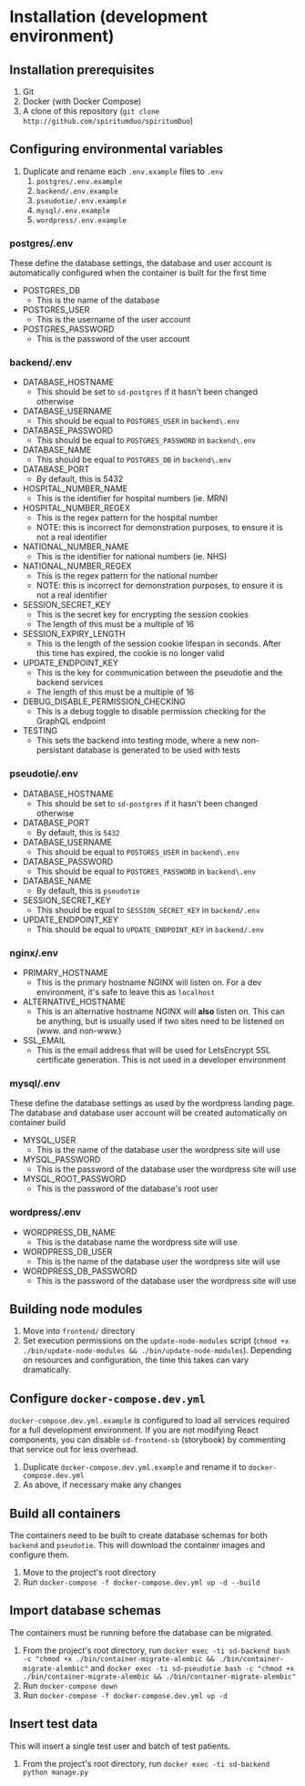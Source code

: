 # Installation (development environment)
## Installation prerequisites
1. Git
2. Docker (with Docker Compose)
3. A clone of this repository (`git clone http://github.com/spiritumduo/spiritumDuo`)

## Configuring environmental variables
1. Duplicate and rename each `.env.example` files to `.env`
	1.  `postgres/.env.example`
	2.  `backend/.env.example`
	3.  `pseudotie/.env.example`
	4.  `mysql/.env.example`
	5.  `wordpress/.env.example`

### postgres/.env
These define the database settings, the database and user account is automatically configured when the container is built for the first time
- POSTGRES_DB
	- This is the name of the database
- POSTGRES_USER
	- This is the username of the user account
- POSTGRES_PASSWORD
	- This is the password of the user account

### backend/.env
- DATABASE_HOSTNAME
	- This should be set to `sd-postgres` if it hasn't been changed otherwise
- DATABASE_USERNAME
	- This should be equal to `POSTGRES_USER` in `backend\.env`
- DATABASE_PASSWORD
	- This should be equal to `POSTGRES_PASSWORD` in `backend\.env`
- DATABASE_NAME
	- This should be equal to `POSTGRES_DB` in `backend\.env`
- DATABASE_PORT
	- By default, this is 5432
- HOSPITAL_NUMBER_NAME
	- This is the identifier for hospital numbers (ie. MRN)
- HOSPITAL_NUMBER_REGEX
	- This is the regex pattern for the hospital number
	- NOTE: this is incorrect for demonstration purposes, to ensure it is not a real identifier
- NATIONAL_NUMBER_NAME
	- This is the identifier for national numbers (ie. NHS)
- NATIONAL_NUMBER_REGEX
	- This is the regex pattern for the national number
	- NOTE: this is incorrect for demonstration purposes, to ensure it is not a real identifier
- SESSION_SECRET_KEY
	- This is the secret key for encrypting the session cookies
	- The length of this must be a multiple of 16
- SESSION_EXPIRY_LENGTH
	- This is the length of the session cookie lifespan in seconds. After this time has expired, the cookie is no longer valid
- UPDATE_ENDPOINT_KEY
	- This is the key for communication between the pseudotie and the backend services
	- The length of this must be a multiple of 16
- DEBUG_DISABLE_PERMISSION_CHECKING
	- This is a debug toggle to disable permission checking for the GraphQL endpoint
- TESTING
	- This sets the backend into testing mode, where a new non-persistant database is generated to be used with tests

### pseudotie/.env
- DATABASE_HOSTNAME
	- This should be set to `sd-postgres` if it hasn't been changed otherwise
- DATABASE_PORT
	- By default, this is `5432`
- DATABASE_USERNAME
	- This should be equal to `POSTGRES_USER` in `backend\.env`
- DATABASE_PASSWORD
	- This should be equal to `POSTGRES_PASSWORD` in `backend\.env`
- DATABASE_NAME
	- By default, this is `pseudotie`
- SESSION_SECRET_KEY
	- This should be equal to `SESSION_SECRET_KEY`  in `backend/.env`
- UPDATE_ENDPOINT_KEY
	- This should be equal to `UPDATE_ENDPOINT_KEY`  in `backend/.env`

### nginx/.env
- PRIMARY_HOSTNAME
	- This is the primary hostname NGINX will listen on. For a dev environment, it's safe to leave this as `localhost`
- ALTERNATIVE_HOSTNAME
	- This is an alternative hostname NGINX will **also** listen on. This can be anything, but is usually used if two sites need to be listened on (www. and non-www.)
- SSL_EMAIL 
	- This is the email address that will be used for LetsEncrypt SSL certificate generation. This is not used in a developer environment

### mysql/.env
These define the database settings as used by the wordpress landing page. The database and database user account will be created automatically on container build
- MYSQL_USER
	- This is the name of the database user the wordpress site will use
- MYSQL_PASSWORD
	- This is the password of the database user the wordpress site will use
- MYSQL_ROOT_PASSWORD
	- This is the password of the database's root user

### wordpress/.env
- WORDPRESS_DB_NAME
	- This is the database name the wordpress site will use
- WORDPRESS_DB_USER
	- This is the name of the database user the wordpress site will use
- WORDPRESS_DB_PASSWORD
	- This is the password of the database user the wordpress site will use

## Building node modules
1. Move into `frontend/` directory
2. Set execution permissions on the `update-node-modules` script (`chmod +x ./bin/update-node-modules && ./bin/update-node-modules`).
Depending on resources and configuration, the time this takes can vary dramatically.

## Configure `docker-compose.dev.yml`
`docker-compose.dev.yml.example` is configured to load all services required for a full development environment. If you are not modifying React components, you can disable `sd-frontend-sb` (storybook) by commenting that service out for less overhead.

1. Duplicate `docker-compose.dev.yml.example` and rename it to `docker-compose.dev.yml`
2. As above, if necessary make any changes

## Build all containers
The containers need to be built to create database schemas for both `backend` and `pseudotie`. This will download the container images and configure them.
1. Move to the project's root directory
2. Run `docker-compose -f docker-compose.dev.yml up -d --build`

## Import database schemas
The containers must be running before the database can be migrated.
1. From the project's root directory, run `docker exec -ti sd-backend bash -c "chmod +x ./bin/container-migrate-alembic && ./bin/container-migrate-alembic"` and `docker exec -ti sd-pseudotie bash -c "chmod +x ./bin/container-migrate-alembic && ./bin/container-migrate-alembic"`
2. Run `docker-compose down`
3. Run `docker-compose -f docker-compose.dev.yml up -d`

## Insert test data
This will insert a single test user and batch of test patients.
1. From the project's root directory, run `docker exec -ti sd-backend python manage.py`